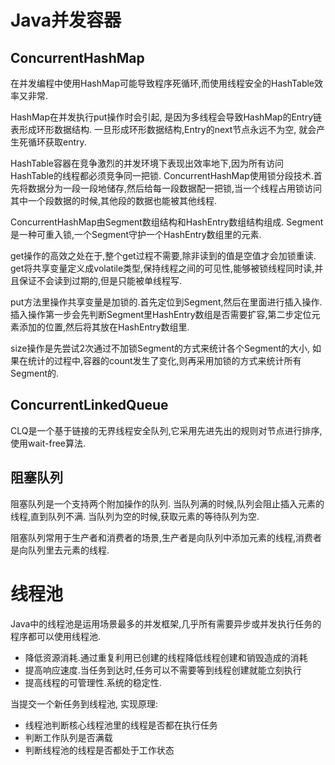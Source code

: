 # Java并发容器

## ConcurrentHashMap
在并发编程中使用HashMap可能导致程序死循环,而使用线程安全的HashTable效率又非常.

HashMap在并发执行put操作时会引起, 是因为多线程会导致HashMap的Entry链表形成环形数据结构.
一旦形成环形数据结构,Entry的next节点永远不为空, 就会产生死循环获取entry.


HashTable容器在竞争激烈的并发环境下表现出效率地下,因为所有访问HashTable的线程都必须竞争同一把锁.
ConcurrentHashMap使用锁分段技术.首先将数据分为一段一段地储存,然后给每一段数据配一把锁,当一个线程占用锁访问其中一个段数据的时候,其他段的数据也能被其他线程.


ConcurrentHashMap由Segment数组结构和HashEntry数组结构组成.
Segment是一种可重入锁,一个Segment守护一个HashEntry数组里的元素.

get操作的高效之处在于,整个get过程不需要,除非读到的值是空值才会加锁重读.
get将共享变量定义成volatile类型,保持线程之间的可见性,能够被锁线程同时读,并且保证不会读到过期的,但是只能被单线程写.

put方法里操作共享变量是加锁的.首先定位到Segment,然后在里面进行插入操作. 
插入操作第一步会先判断Segment里HashEntry数组是否需要扩容,第二步定位元素添加的位置,然后将其放在HashEntry数组里.

size操作是先尝试2次通过不加锁Segment的方式来统计各个Segment的大小,
如果在统计的过程中,容器的count发生了变化,则再采用加锁的方式来统计所有Segment的.

## ConcurrentLinkedQueue
CLQ是一个基于链接的无界线程安全队列,它采用先进先出的规则对节点进行排序, 使用wait-free算法.

## 阻塞队列
阻塞队列是一个支持两个附加操作的队列. 
当队列满的时候,队列会阻止插入元素的线程,直到队列不满.
当队列为空的时候,获取元素的等待队列为空.

阻塞队列常用于生产者和消费者的场景,生产者是向队列中添加元素的线程,消费者是向队列里去元素的线程.


# 线程池
Java中的线程池是运用场景最多的并发框架,几乎所有需要异步或并发执行任务的程序都可以使用线程池.
- 降低资源消耗.通过重复利用已创建的线程降低线程创建和销毁造成的消耗
- 提高响应速度.当任务到达时,任务可以不需要等到线程创建就能立刻执行
- 提高线程的可管理性.系统的稳定性.

当提交一个新任务到线程池, 实现原理:
- 线程池判断核心线程池里的线程是否都在执行任务
- 判断工作队列是否满载
- 判断线程池的线程是否都处于工作状态







